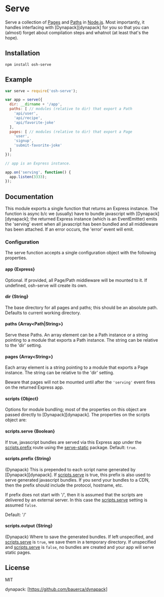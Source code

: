# Serve

Serve a collection of [Pages](https://github.com/openscihub/node-osh-page) and
[Paths](https://github.com/openscihub/node-osh-path) in
[Node.js](http://nodejs.org). Most importantly, it handles interfacing with
[Dynapack][dynapack] for you so that you can
(almost) forget about compilation steps and whatnot (at least that's the hope).

## Installation

```
npm install osh-serve
```

## Example

```js
var serve = require('osh-serve');

var app = serve({
  dir: __dirname + '/app',
  paths: [ // modules (relative to dir) that export a Path
    'api/user',
    'api/recipe',
    'api/favorite-joke'
  ],
  pages: [ // modules (relative to dir) that export a Page
    'user',
    'signup',
    'submit-favorite-joke'
  ]
});

// app is an Express instance.

app.on('serving', function() {
  app.listen(3333);
});
```

## Documentation

This module exports a single function that returns an Express instance.  The
function is async b/c we (usually) have to bundle javascript with
[Dynapack][dynapack]; the returned Express instance (which is an EventEmitter)
emits the 'serving' event when all javascript has been bundled and all
middleware has been attached.  If an error occurs, the 'error' event will emit.

### Configuration

The serve function accepts a single configuration object with the following
properties.

#### app {Express}

Optional. If provided, all Page/Path middleware will be mounted to it.
If undefined, osh-serve will create its own.


#### dir {String}

The base directory for all pages and paths; this should be an absolute path.
Defaults to current working directory.

#### paths {Array&lt;Path|String&gt;}

Serve these Paths. An array element
can be a Path instance or a string pointing to a module that exports
a Path instance. The string can be relative to the 'dir' setting.

#### pages {Array&lt;String&gt;}

Each array element is a string pointing to a module that exports a Page
instance.  The string can be relative to the 'dir' setting.

Beware that pages will not be mounted until after the `'serving'` event fires
on the returned Express app.


#### scripts {Object}

Options for module bundling; most of the
properties on this object are passed directly to [Dynapack][dynapack].
The properties on the scripts object are:

#### scripts.serve {Boolean}

If true, javascript bundles are served via this Express app under
the [scripts.prefix](#scriptsprefix-string) route using the
[serve-static](https://github.com/expressjs/serve-static) package.  Default:
`true`.

#### scripts.prefix {String}

(Dynapack) This is prepended to each script name generated by
[Dynapack][dynapack]. If [scripts.serve](#scriptsserve-boolean) is true, this
prefix is also used to serve generated javascript bundles. If you send your
bundles to a CDN, then the prefix should include the protocol, hostname, etc.

If prefix does not start with '/', then it is assumed that the scripts are
delivered by an external server. In this case the
[scripts.serve](#scriptsserve-boolean) setting is assumed `false`.

Default: '/'

#### scripts.output {String}

(Dynapack)
Where to save the generated bundles. If left unspecified, and
[scripts.serve](#scriptsserve-boolean)
is `true`, we save them in a temporary directory. If unspecified and
[scripts.serve](#scriptsserve-boolean)
is `false`, no bundles are created and your app will serve static pages.

## License

MIT


dynapack: [https://github.com/bauerca/dynapack]
